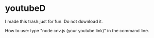 # youtubeD
I made this trash just for fun. Do not download it.

How to use: type "node cnv.js (your youtube link)" in the command line.
